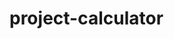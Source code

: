 # project-calculator

<!-- Pseudo Code 
1. Assign vaue to number buttons with variables
2. Define math functions to math buttons
3. Assign Variables and ID's for user input
4. Wite OnClick Events for every button including the display on the screen
5. Write equation function
6. Write clear button
-->
